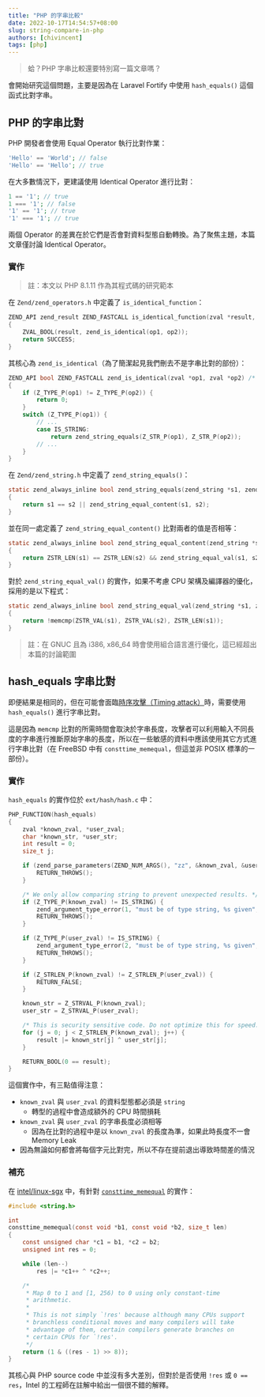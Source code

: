 ```yaml
---
title: "PHP 的字串比較"
date: 2022-10-17T14:54:57+08:00
slug: string-compare-in-php
authors: [chivincent]
tags: [php]
---
```


> 蛤？PHP 字串比較還要特別寫一篇文章嗎？

會開始研究這個問題，主要是因為在 Laravel Fortify 中使用 `hash_equals()` 這個函式比對字串。

<!--truncate-->

## PHP 的字串比對

PHP 開發者會使用 Equal Operator 執行比對作業：

```php
'Hello' == 'World'; // false
'Hello' == 'Hello'; // true
```

在大多數情況下，更建議使用 Identical Operator 進行比對：

```php
1 == '1'; // true
1 === '1'; // false
'1' == '1'; // true
'1' === '1'; // true
```

兩個 Operator 的差異在於它們是否會對資料型態自動轉換。為了聚焦主題，本篇文章僅討論 Identical Operator。

### 實作

> 註：本文以 PHP 8.1.11 作為其程式碼的研究範本

在 `Zend/zend_operators.h` 中定義了 `is_identical_function`：

```c
ZEND_API zend_result ZEND_FASTCALL is_identical_function(zval *result, zval *op1, zval *op2) /* {{{ */
{
	ZVAL_BOOL(result, zend_is_identical(op1, op2));
	return SUCCESS;
}
```

其核心為 `zend_is_identical`（為了簡潔起見我們刪去不是字串比對的部份）：

```c
ZEND_API bool ZEND_FASTCALL zend_is_identical(zval *op1, zval *op2) /* {{{ */
{
	if (Z_TYPE_P(op1) != Z_TYPE_P(op2)) {
		return 0;
	}
	switch (Z_TYPE_P(op1)) {
        // ...
		case IS_STRING:
			return zend_string_equals(Z_STR_P(op1), Z_STR_P(op2));
        // ...
	}
}
```

在 `Zend/zend_string.h` 中定義了 `zend_string_equals()`：

```c
static zend_always_inline bool zend_string_equals(zend_string *s1, zend_string *s2)
{
	return s1 == s2 || zend_string_equal_content(s1, s2);
}
```

並在同一處定義了 `zend_string_equal_content()` 比對兩者的值是否相等：

```c
static zend_always_inline bool zend_string_equal_content(zend_string *s1, zend_string *s2)
{
	return ZSTR_LEN(s1) == ZSTR_LEN(s2) && zend_string_equal_val(s1, s2);
}
```

對於 `zend_string_equal_val()` 的實作，如果不考慮 CPU 架構及編譯器的優化，採用的是以下程式：

```c
static zend_always_inline bool zend_string_equal_val(zend_string *s1, zend_string *s2)
{
	return !memcmp(ZSTR_VAL(s1), ZSTR_VAL(s2), ZSTR_LEN(s1));
}
```

> 註：在 GNUC 且為 i386, x86_64 時會使用組合語言進行優化，這已經超出本篇的討論範圍

## hash_equals 字串比對

即便結果是相同的，但在可能會面臨[時序攻擊（Timing attack）](https://en.wikipedia.org/wiki/Timing_attack)時，需要使用 `hash_equals()` 進行字串比對。

這是因為 `memcmp` 比對的所需時間會取決於字串長度，攻擊者可以利用輸入不同長度的字串進行推斷原始字串的長度，所以在一些敏感的資料中應該使用其它方式進行字串比對（在 FreeBSD 中有 `consttime_memequal`，但這並非 POSIX 標準的一部份）。

### 實作

`hash_equals` 的實作位於 `ext/hash/hash.c` 中：

```c
PHP_FUNCTION(hash_equals)
{
	zval *known_zval, *user_zval;
	char *known_str, *user_str;
	int result = 0;
	size_t j;

	if (zend_parse_parameters(ZEND_NUM_ARGS(), "zz", &known_zval, &user_zval) == FAILURE) {
		RETURN_THROWS();
	}

	/* We only allow comparing string to prevent unexpected results. */
	if (Z_TYPE_P(known_zval) != IS_STRING) {
		zend_argument_type_error(1, "must be of type string, %s given", zend_zval_type_name(known_zval));
		RETURN_THROWS();
	}

	if (Z_TYPE_P(user_zval) != IS_STRING) {
		zend_argument_type_error(2, "must be of type string, %s given", zend_zval_type_name(user_zval));
		RETURN_THROWS();
	}

	if (Z_STRLEN_P(known_zval) != Z_STRLEN_P(user_zval)) {
		RETURN_FALSE;
	}

	known_str = Z_STRVAL_P(known_zval);
	user_str = Z_STRVAL_P(user_zval);

	/* This is security sensitive code. Do not optimize this for speed. */
	for (j = 0; j < Z_STRLEN_P(known_zval); j++) {
		result |= known_str[j] ^ user_str[j];
	}

	RETURN_BOOL(0 == result);
}
```

這個實作中，有三點值得注意：

- `known_zval` 與 `user_zval` 的資料型態都必須是 `string`
    - 轉型的過程中會造成額外的 CPU 時間損耗
- `known_zval` 與 `user_zval` 的字串長度必須相等
    - 因為在比對的過程中是以 `known_zval` 的長度為準，如果此時長度不一會 Memory Leak
- 因為無論如何都會將每個字元比對完，所以不存在提前退出導致時間差的情況

### 補充

在 [intel/linux-sgx](https://github.com/intel/linux-sgx) 中，有針對 [`consttime_memequal`](https://github.com/intel/linux-sgx/blob/master/sdk/tlibc/string/consttime_memequal.c) 的實作：

```c
#include <string.h>

int
consttime_memequal(const void *b1, const void *b2, size_t len)
{
	const unsigned char *c1 = b1, *c2 = b2;
	unsigned int res = 0;

	while (len--)
		res |= *c1++ ^ *c2++;

	/*
	 * Map 0 to 1 and [1, 256) to 0 using only constant-time
	 * arithmetic.
	 *
	 * This is not simply `!res' because although many CPUs support
	 * branchless conditional moves and many compilers will take
	 * advantage of them, certain compilers generate branches on
	 * certain CPUs for `!res'.
	 */
	return (1 & ((res - 1) >> 8));
}
```

其核心與 PHP source code 中並沒有多大差別，但對於是否使用 `!res` 或 `0 == res`，Intel 的工程師在註解中給出一個很不錯的解釋。
